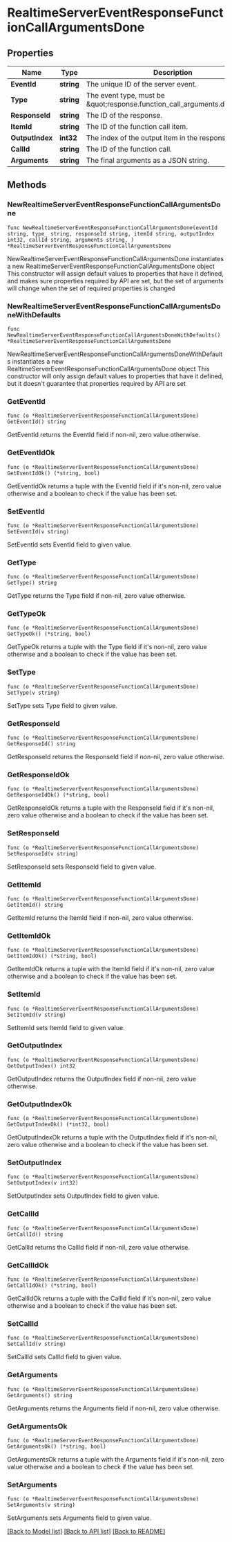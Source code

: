 # RealtimeServerEventResponseFunctionCallArgumentsDone

## Properties

Name | Type | Description | Notes
------------ | ------------- | ------------- | -------------
**EventId** | **string** | The unique ID of the server event. | 
**Type** | **string** | The event type, must be \&quot;response.function_call_arguments.done\&quot;. | 
**ResponseId** | **string** | The ID of the response. | 
**ItemId** | **string** | The ID of the function call item. | 
**OutputIndex** | **int32** | The index of the output item in the response. | 
**CallId** | **string** | The ID of the function call. | 
**Arguments** | **string** | The final arguments as a JSON string. | 

## Methods

### NewRealtimeServerEventResponseFunctionCallArgumentsDone

`func NewRealtimeServerEventResponseFunctionCallArgumentsDone(eventId string, type_ string, responseId string, itemId string, outputIndex int32, callId string, arguments string, ) *RealtimeServerEventResponseFunctionCallArgumentsDone`

NewRealtimeServerEventResponseFunctionCallArgumentsDone instantiates a new RealtimeServerEventResponseFunctionCallArgumentsDone object
This constructor will assign default values to properties that have it defined,
and makes sure properties required by API are set, but the set of arguments
will change when the set of required properties is changed

### NewRealtimeServerEventResponseFunctionCallArgumentsDoneWithDefaults

`func NewRealtimeServerEventResponseFunctionCallArgumentsDoneWithDefaults() *RealtimeServerEventResponseFunctionCallArgumentsDone`

NewRealtimeServerEventResponseFunctionCallArgumentsDoneWithDefaults instantiates a new RealtimeServerEventResponseFunctionCallArgumentsDone object
This constructor will only assign default values to properties that have it defined,
but it doesn't guarantee that properties required by API are set

### GetEventId

`func (o *RealtimeServerEventResponseFunctionCallArgumentsDone) GetEventId() string`

GetEventId returns the EventId field if non-nil, zero value otherwise.

### GetEventIdOk

`func (o *RealtimeServerEventResponseFunctionCallArgumentsDone) GetEventIdOk() (*string, bool)`

GetEventIdOk returns a tuple with the EventId field if it's non-nil, zero value otherwise
and a boolean to check if the value has been set.

### SetEventId

`func (o *RealtimeServerEventResponseFunctionCallArgumentsDone) SetEventId(v string)`

SetEventId sets EventId field to given value.


### GetType

`func (o *RealtimeServerEventResponseFunctionCallArgumentsDone) GetType() string`

GetType returns the Type field if non-nil, zero value otherwise.

### GetTypeOk

`func (o *RealtimeServerEventResponseFunctionCallArgumentsDone) GetTypeOk() (*string, bool)`

GetTypeOk returns a tuple with the Type field if it's non-nil, zero value otherwise
and a boolean to check if the value has been set.

### SetType

`func (o *RealtimeServerEventResponseFunctionCallArgumentsDone) SetType(v string)`

SetType sets Type field to given value.


### GetResponseId

`func (o *RealtimeServerEventResponseFunctionCallArgumentsDone) GetResponseId() string`

GetResponseId returns the ResponseId field if non-nil, zero value otherwise.

### GetResponseIdOk

`func (o *RealtimeServerEventResponseFunctionCallArgumentsDone) GetResponseIdOk() (*string, bool)`

GetResponseIdOk returns a tuple with the ResponseId field if it's non-nil, zero value otherwise
and a boolean to check if the value has been set.

### SetResponseId

`func (o *RealtimeServerEventResponseFunctionCallArgumentsDone) SetResponseId(v string)`

SetResponseId sets ResponseId field to given value.


### GetItemId

`func (o *RealtimeServerEventResponseFunctionCallArgumentsDone) GetItemId() string`

GetItemId returns the ItemId field if non-nil, zero value otherwise.

### GetItemIdOk

`func (o *RealtimeServerEventResponseFunctionCallArgumentsDone) GetItemIdOk() (*string, bool)`

GetItemIdOk returns a tuple with the ItemId field if it's non-nil, zero value otherwise
and a boolean to check if the value has been set.

### SetItemId

`func (o *RealtimeServerEventResponseFunctionCallArgumentsDone) SetItemId(v string)`

SetItemId sets ItemId field to given value.


### GetOutputIndex

`func (o *RealtimeServerEventResponseFunctionCallArgumentsDone) GetOutputIndex() int32`

GetOutputIndex returns the OutputIndex field if non-nil, zero value otherwise.

### GetOutputIndexOk

`func (o *RealtimeServerEventResponseFunctionCallArgumentsDone) GetOutputIndexOk() (*int32, bool)`

GetOutputIndexOk returns a tuple with the OutputIndex field if it's non-nil, zero value otherwise
and a boolean to check if the value has been set.

### SetOutputIndex

`func (o *RealtimeServerEventResponseFunctionCallArgumentsDone) SetOutputIndex(v int32)`

SetOutputIndex sets OutputIndex field to given value.


### GetCallId

`func (o *RealtimeServerEventResponseFunctionCallArgumentsDone) GetCallId() string`

GetCallId returns the CallId field if non-nil, zero value otherwise.

### GetCallIdOk

`func (o *RealtimeServerEventResponseFunctionCallArgumentsDone) GetCallIdOk() (*string, bool)`

GetCallIdOk returns a tuple with the CallId field if it's non-nil, zero value otherwise
and a boolean to check if the value has been set.

### SetCallId

`func (o *RealtimeServerEventResponseFunctionCallArgumentsDone) SetCallId(v string)`

SetCallId sets CallId field to given value.


### GetArguments

`func (o *RealtimeServerEventResponseFunctionCallArgumentsDone) GetArguments() string`

GetArguments returns the Arguments field if non-nil, zero value otherwise.

### GetArgumentsOk

`func (o *RealtimeServerEventResponseFunctionCallArgumentsDone) GetArgumentsOk() (*string, bool)`

GetArgumentsOk returns a tuple with the Arguments field if it's non-nil, zero value otherwise
and a boolean to check if the value has been set.

### SetArguments

`func (o *RealtimeServerEventResponseFunctionCallArgumentsDone) SetArguments(v string)`

SetArguments sets Arguments field to given value.



[[Back to Model list]](../README.md#documentation-for-models) [[Back to API list]](../README.md#documentation-for-api-endpoints) [[Back to README]](../README.md)


